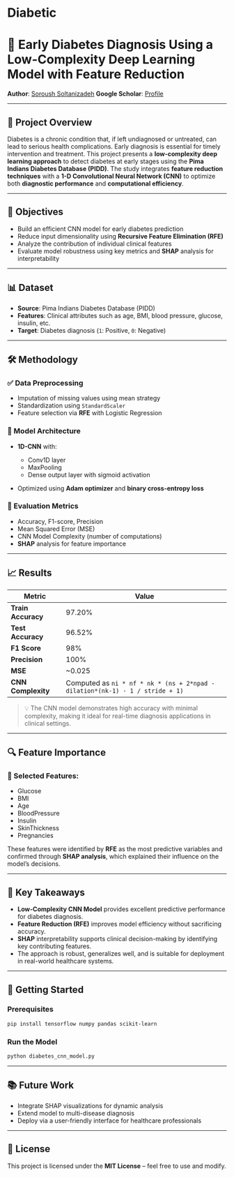 # Diabetic

# 🧠 Early Diabetes Diagnosis Using a Low-Complexity Deep Learning Model with Feature Reduction

**Author**: [Soroush Soltanizadeh](https://www.linkedin.com/in/soroush-soltanizadeh-1136892b6/)
**Google Scholar**: [Profile](https://scholar.google.com/citations?user=ARKNJYwAAAAJ&hl=en)

---

## 📍 Project Overview

Diabetes is a chronic condition that, if left undiagnosed or untreated, can lead to serious health complications. Early diagnosis is essential for timely intervention and treatment. This project presents a **low-complexity deep learning approach** to detect diabetes at early stages using the **Pima Indians Diabetes Database (PIDD)**. The study integrates **feature reduction techniques** with a **1-D Convolutional Neural Network (CNN)** to optimize both **diagnostic performance** and **computational efficiency**.

---

## 🎯 Objectives

* Build an efficient CNN model for early diabetes prediction
* Reduce input dimensionality using **Recursive Feature Elimination (RFE)**
* Analyze the contribution of individual clinical features
* Evaluate model robustness using key metrics and **SHAP** analysis for interpretability

---

## 📊 Dataset

* **Source**: Pima Indians Diabetes Database (PIDD)
* **Features**: Clinical attributes such as age, BMI, blood pressure, glucose, insulin, etc.
* **Target**: Diabetes diagnosis (`1`: Positive, `0`: Negative)

---

## 🛠️ Methodology

### ✅ Data Preprocessing

* Imputation of missing values using mean strategy
* Standardization using `StandardScaler`
* Feature selection via **RFE** with Logistic Regression

### 🧠 Model Architecture

* **1D-CNN** with:

  * Conv1D layer
  * MaxPooling
  * Dense output layer with sigmoid activation
* Optimized using **Adam optimizer** and **binary cross-entropy loss**

### 🧪 Evaluation Metrics

* Accuracy, F1-score, Precision
* Mean Squared Error (MSE)
* CNN Model Complexity (number of computations)
* **SHAP** analysis for feature importance

---

## 📈 Results

| Metric             | Value                                                                         |
| ------------------ | ----------------------------------------------------------------------------- |
| **Train Accuracy** | 97.20%                                                                        |
| **Test Accuracy**  | 96.52%                                                                        |
| **F1 Score**       | 98%                                                                           |
| **Precision**      | 100%                                                                          |
| **MSE**            | \~0.025                                                                       |
| **CNN Complexity** | Computed as `ni * nf * nk * (ns + 2*npad - dilation*(nk-1) - 1 / stride + 1)` |

> 💡 The CNN model demonstrates high accuracy with minimal complexity, making it ideal for real-time diagnosis applications in clinical settings.

---

## 🔍 Feature Importance

### 🔑 Selected Features:

* Glucose
* BMI
* Age
* BloodPressure
* Insulin
* SkinThickness
* Pregnancies

These features were identified by **RFE** as the most predictive variables and confirmed through **SHAP analysis**, which explained their influence on the model’s decisions.

---

## 📌 Key Takeaways

* **Low-Complexity CNN Model** provides excellent predictive performance for diabetes diagnosis.
* **Feature Reduction (RFE)** improves model efficiency without sacrificing accuracy.
* **SHAP** interpretability supports clinical decision-making by identifying key contributing features.
* The approach is robust, generalizes well, and is suitable for deployment in real-world healthcare systems.

---

## 🚀 Getting Started

### Prerequisites

```bash
pip install tensorflow numpy pandas scikit-learn
```

### Run the Model

```bash
python diabetes_cnn_model.py
```

---

## 📚 Future Work

* Integrate SHAP visualizations for dynamic analysis
* Extend model to multi-disease diagnosis
* Deploy via a user-friendly interface for healthcare professionals

---

## 📝 License

This project is licensed under the **MIT License** – feel free to use and modify.
